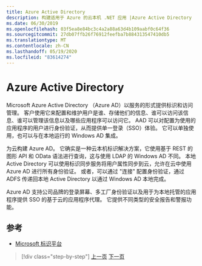 ```yaml
---
title: Azure Active Directory
description: 构建适用于 Azure 的云本机 .NET 应用 |Azure Active Directory
ms.date: 06/30/2019
ms.openlocfilehash: 03f5ea8e84bc3c4a2a88a63d4b109aabf0c64f36
ms.sourcegitcommit: 27db07ffb26f76912feefba7b884313547410db5
ms.translationtype: MT
ms.contentlocale: zh-CN
ms.lasthandoff: 05/19/2020
ms.locfileid: "83614274"
---
```

# <a name="azure-active-directory"></a>Azure Active Directory

Microsoft Azure Active Directory （Azure AD）以服务的形式提供标识和访问管理。 客户使用它来配置和维护用户是谁、存储他们的信息、谁可以访问该信息、谁可以管理该信息以及哪些应用程序可以访问它。 AAD 可以对配置为使用的应用程序的用户进行身份验证，从而提供单一登录（SSO）体验。 它可以单独使用，也可以与在本地运行的 Windows AD 集成。

为云构建 Azure AD。 它确实是一种云本机标识解决方案，它使用基于 REST 的图形 API 和 OData 语法进行查询，这与使用 LDAP 的 Windows AD 不同。 本地 Active Directory 可以使用标识同步服务将用户属性同步到云，允许在云中使用 Azure AD 进行所有身份验证。 或者，可以通过 "连接" 配置身份验证，通过 ADFS 传递回本地 Active Directory 以通过 Windows AD 本地完成。

Azure AD 支持公司品牌的登录屏幕、多工厂身份验证以及用于为本地托管的应用程序提供 SSO 的基于云的应用程序代理。 它提供不同类型的安全报告和警报功能。

## <a name="references"></a>参考

- [Microsoft 标识平台](https://docs.microsoft.com/azure/active-directory/develop/)

>[!div class="step-by-step"]
>[上一页](authentication-authorization.md)
>[下一页](identity-server.md)
